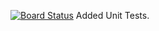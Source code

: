 [![Board Status](https://dev.azure.com/IamAmithsharma/7094e826-7dad-49b3-9136-c060e5e05a92/6b8d9fc8-8293-4331-9018-d5bc464b663e/_apis/work/boardbadge/561feb71-a0d2-444c-b676-d8cd97bc0bf4)](https://dev.azure.com/IamAmithsharma/7094e826-7dad-49b3-9136-c060e5e05a92/_boards/board/t/6b8d9fc8-8293-4331-9018-d5bc464b663e/Microsoft.RequirementCategory)
Added Unit Tests.
